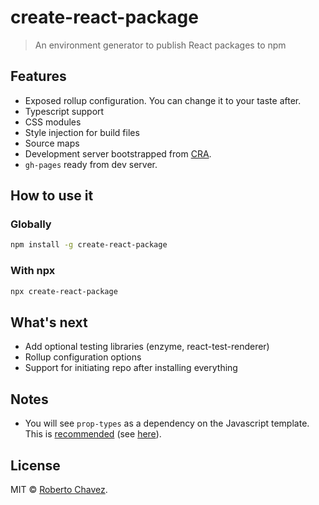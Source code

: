 # create-react-package
> An environment generator to publish React packages to npm

## Features
- Exposed rollup configuration. You can change it to your taste after.
- Typescript support
- CSS modules
- Style injection for build files
- Source maps
- Development server bootstrapped from [CRA](https://github.com/facebook/create-react-app).
- `gh-pages` ready from dev server.

## How to use it

### Globally

```bash
npm install -g create-react-package
```

### With npx

```bash
npx create-react-package
```


## What's next

- Add optional testing libraries (enzyme, react-test-renderer)
- Rollup configuration options
- Support for initiating repo after installing everything

## Notes

- You will see `prop-types` as a dependency on the Javascript template. This is [recommended](https://github.com/facebook/prop-types#how-to-depend-on-this-package) (see [here](https://github.com/facebook/prop-types/issues/44)).


## License

MIT © [Roberto Chavez](https://github.com/RobCC).
